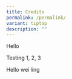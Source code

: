 ```yaml
---
title: Credits
permalink: /permalink/
variant: tiptap
description: ""
---
```

<p>Hello</p>
<p></p>
<p>Testing 1, 2, 3</p>
<p></p>
<p>Hello wei ling</p>